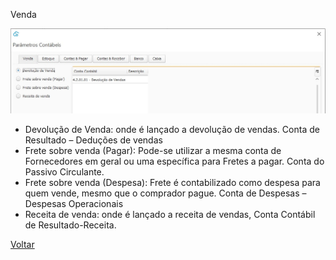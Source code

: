 Venda

![](images/contabilidade_parametro_contabil_venda.JPG)

- Devolução de Venda: onde é lançado a devolução de vendas. Conta de Resultado – Deduções de vendas
- Frete sobre venda (Pagar): Pode-se utilizar  a mesma conta de Fornecedores em geral ou uma específica para Fretes a pagar. Conta do Passivo Circulante.
- Frete sobre venda (Despesa): Frete é contabilizado como despesa para quem vende, mesmo que o comprador pague. Conta de Despesas – Despesas Operacionais
- Receita de venda: onde é lançado a receita de vendas, Conta Contábil de Resultado-Receita.





[Voltar](contabilidade_parametro_contabil.md)

